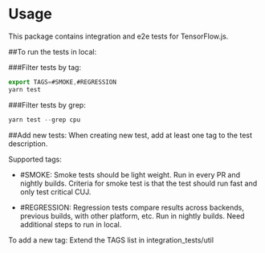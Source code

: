 # Usage

This package contains integration and e2e tests for TensorFlow.js.

##To run the tests in local:

###Filter tests by tag:
```js
export TAGS=#SMOKE,#REGRESSION
yarn test
```

###Filter tests by grep:
```js
yarn test --grep cpu
```

##Add new tests:
When creating new test, add at least one tag to the test description.

Supported tags:
- #SMOKE: Smoke tests should be light weight. Run in every PR and nightly
    builds. Criteria for smoke test is that the test should run fast and only
    test critical CUJ.

- #REGRESSION: Regression tests compare results across backends, previous
    builds, with other platform, etc. Run in nightly builds. Need additional
    steps to run in local.

To add a new tag: Extend the TAGS list in integration_tests/util
